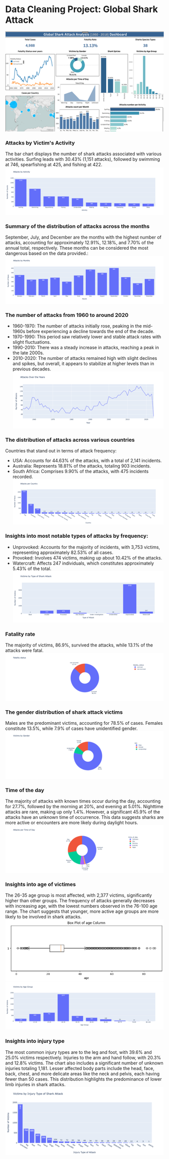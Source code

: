 # Data Cleaning Project: Global Shark Attack

![Tableau viz](https://github.com/NGravereaux/data-cleaning-global-shark-attack/blob/main/viz/shark_attack_tableau.png?raw=true)

### Attacks by Victim's Activity 
The bar chart displays the number of shark attacks associated with various activities. Surfing leads with 30.43% (1,151 attacks), followed by swimming at 746, spearfishing at 425, and fishing at 422. 
![By activity](https://github.com/NGravereaux/data-cleaning-global-shark-attack/blob/main/viz/attacks_by_activity.png?raw=true)

### Summary of the distribution of attacks across the months
September, July, and December are the months with the highest number of attacks, accounting for approximately 12.91%, 12.18%, and 7.70% of the annual total, respectively. These months can be considered the most dangerous based on the data provided.:
![By month](https://github.com/NGravereaux/data-cleaning-global-shark-attack/blob/main/viz/attacks_by_months.png?raw=true)

### The number of attacks from 1960 to around 2020
- 1960-1970: The number of attacks initially rose, peaking in the mid-1960s before experiencing a decline towards the end of the decade.
- 1970-1990: This period saw relatively lower and stable attack rates with slight fluctuations.
- 1990-2010: There was a steady increase in attacks, reaching a peak in the late 2000s.
- 2010-2020: The number of attacks remained high with slight declines and spikes, but overall, it appears to stabilize at higher levels than in previous decades.
![By year](https://github.com/NGravereaux/data-cleaning-global-shark-attack/blob/main/viz/attacks_by_year.png?raw=true)

### The distribution of attacks across various countries
Countries that stand out in terms of attack frequency:
- USA: Accounts for 44.63% of the attacks, with a total of 2,141 incidents.
- Australia: Represents 18.81% of the attacks, totaling 903 incidents.
- South Africa: Comprises 9.90% of the attacks, with 475 incidents recorded.
![By country](https://github.com/NGravereaux/data-cleaning-global-shark-attack/blob/main/viz/attacks_per_country.png?raw=true)

### Insights into most notable types of attacks by frequency:
- Unprovoked: Accounts for the majority of incidents, with 3,753 victims, representing approximately 82.53% of all cases.
- Provoked: Involves 474 victims, making up about 10.42% of the attacks.
- Watercraft: Affects 247 individuals, which constitutes approximately 5.43% of the total.
![By type](https://github.com/NGravereaux/data-cleaning-global-shark-attack/blob/main/viz/by_type_unprovoked.png?raw=true)

### Fatality rate
The majority of victims, 86.9%, survived the attacks, while 13.1% of the attacks were fatal.
![By Fatality](https://github.com/NGravereaux/data-cleaning-global-shark-attack/blob/main/viz/fatality.png?raw=true)

### The gender distribution of shark attack victims
Males are the predominant victims, accounting for 78.5% of cases. Females constitute 13.5%, while 7.9% of cases have unidentified gender.
![By Gender](https://github.com/NGravereaux/data-cleaning-global-shark-attack/blob/main/viz/gender.png?raw=true)

### Time of the day
The majority of attacks with known times occur during the day, accounting for 27.7%, followed by the morning at 20%, and evening at 5.01%. Nighttime attacks are rare, making up only 1.4%. However, a significant 45.9% of the attacks have an unknown time of occurrence. This data suggests sharks are more active or encounters are more likely during daylight hours.
![By time of the day](https://github.com/NGravereaux/data-cleaning-global-shark-attack/blob/main/viz/time_of_day.png?raw=true)

### Insights into age of victimes
The 26-35 age group is most affected, with 2,377 victims, significantly higher than other groups. The frequency of attacks generally decreases with increasing age, with the lowest numbers observed in the 76-100 age range. The chart suggests that younger, more active age groups are more likely to be involved in shark attacks.
![Age Box Plot](https://github.com/NGravereaux/data-cleaning-global-shark-attack/blob/main/viz/age_box_pot.png?raw=true)
![By age](https://github.com/NGravereaux/data-cleaning-global-shark-attack/blob/main/viz/victims_age_group.png?raw=true)

### Insights into injury type
 The most common injury types are to the leg and foot, with 39.6% and 25.0% victims respectively. Injuries to the arm and hand follow, with 20.3% and 12.8%  victims. The chart also includes a significant number of unknown injuries totaling 1,181. Lesser affected body parts include the head, face, back, chest, and more delicate areas like the neck and pelvis, each having fewer than 50 cases. This distribution highlights the predominance of lower limb injuries in shark attacks.
![By injury type](https://github.com/NGravereaux/data-cleaning-global-shark-attack/blob/main/viz/injury_type.png?raw=true)

